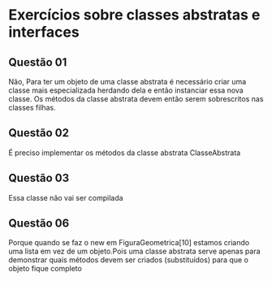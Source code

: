 # Exercícios sobre classes abstratas e interfaces

## Questão 01

Não, Para ter um objeto de uma classe abstrata é necessário
criar uma classe mais especializada herdando dela e então instanciar
essa nova classe. Os métodos da classe abstrata devem então serem sobrescritos nas classes filhas.

## Questão 02

É preciso implementar os métodos da classe abstrata ClasseAbstrata

## Questão 03

Essa classe não vai ser compilada

## Questão 06

Porque quando se faz o new em FiguraGeometrica[10] estamos criando uma lista
em vez de um objeto.Pois uma classe abstrata serve apenas para demonstrar quais
métodos devem ser criados (substituídos) para que o objeto fique completo



